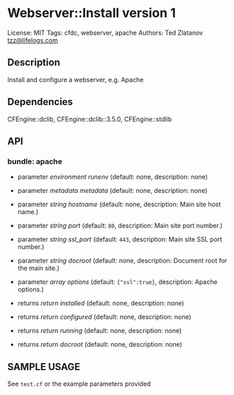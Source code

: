 # Webserver::Install version 1

License: MIT
Tags: cfdc, webserver, apache
Authors: Ted Zlatanov <tzz@lifelogs.com>

## Description
Install and configure a webserver, e.g. Apache

## Dependencies
CFEngine::dclib, CFEngine::dclib::3.5.0, CFEngine::stdlib

## API
### bundle: apache
* parameter _environment_ *runenv* (default: none, description: none)

* parameter _metadata_ *metadata* (default: none, description: none)

* parameter _string_ *hostname* (default: none, description: Main site host name.)

* parameter _string_ *port* (default: `80`, description: Main site port number.)

* parameter _string_ *ssl_port* (default: `443`, description: Main site SSL port number.)

* parameter _string_ *docroot* (default: none, description: Document root for the main site.)

* parameter _array_ *options* (default: `{"ssl":true}`, description: Apache options.)

* returns _return_ *installed* (default: none, description: none)

* returns _return_ *configured* (default: none, description: none)

* returns _return_ *running* (default: none, description: none)

* returns _return_ *docroot* (default: none, description: none)


## SAMPLE USAGE
See `test.cf` or the example parameters provided

